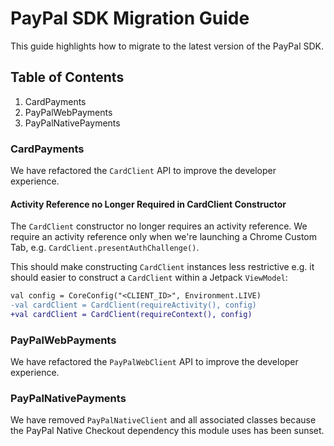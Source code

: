 # PayPal SDK Migration Guide

This guide highlights how to migrate to the latest version of the PayPal SDK.

## Table of Contents

1. CardPayments
1. PayPalWebPayments
1. PayPalNativePayments

### CardPayments

We have refactored the `CardClient` API to improve the developer experience.

#### Activity Reference no Longer Required in CardClient Constructor

The `CardClient` constructor no longer requires an activity reference. We require an activity reference only when we're launching a Chrome Custom Tab, e.g. `CardClient.presentAuthChallenge()`.

This should make constructing `CardClient` instances less restrictive e.g. it should easier to construct a `CardClient` within a Jetpack `ViewModel`:

```diff
val config = CoreConfig("<CLIENT_ID>", Environment.LIVE)
-val cardClient = CardClient(requireActivity(), config)
+val cardClient = CardClient(requireContext(), config)
```

### PayPalWebPayments

We have refactored the `PayPalWebClient` API to improve the developer experience.

### PayPalNativePayments

We have removed `PayPalNativeClient` and all associated classes because the PayPal Native Checkout dependency this module uses has been sunset.
